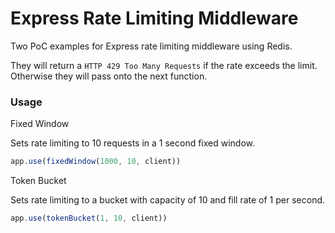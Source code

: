 # Express Rate Limiting Middleware 

Two PoC examples for Express rate limiting middleware using Redis.

They will return a `HTTP 429 Too Many Requests` if the rate exceeds the limit.
Otherwise they will pass onto the next function.

### Usage

Fixed Window

Sets rate limiting to 10 requests in a 1 second fixed window.
```typescript
app.use(fixedWindow(1000, 10, client))
```


Token Bucket

Sets rate limiting to a bucket with capacity of 10 and fill rate of 1 per second.
```typescript
app.use(tokenBucket(1, 10, client))
```
